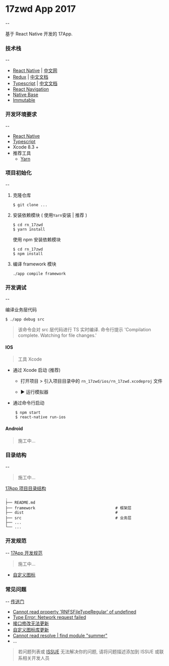 # 17zwd App 2017
--

基于 React Native 开发的 17App.


### 技术栈
--
* [React Native](http://facebook.github.io/react-native/docs/getting-started.html) | [中文网](http://reactnative.cn/)
* [Redux](https://github.com/reactjs/redux) | [中文文档](http://cn.redux.js.org/)
* [Typescript](https://www.typescriptlang.org/docs/home.html) | [中文文档](https://www.gitbook.com/book/zhongsp/typescript-handbook/details)
* [React Navigation](https://reactnavigation.org/docs/intro/)
* [Native Base](https://nativebase.io/)
* [Immutable](https://facebook.github.io/immutable-js/)



### 开发环境要求
--

* [React Native](http://facebook.github.io/react-native/docs/getting-started.html) 
* [Typescript](https://www.typescriptlang.org/docs/handbook/typescript-in-5-minutes.html)
* Xcode 8.3 +
* 推荐工具
	* [Yarn](https://yarnpkg.com/lang/en/docs/install/)

	
### 项目初始化
--

1. 克隆仓库 

	```
	$ git clone ...

	```

2. 安装依赖模块 ( 使用`Yarn`安装 | 推荐 )

	```
	$ cd rn_17zwd 
	$ yarn install           
	
	```
	使用 npm 安装依赖模块
	
	```
	$ cd rn_17zwd 
	$ npm install  
	
	```

3. 编译 framework 模块
	
	```
	./app compile framework
	```





### 开发调试
--


编译业务层代码

```
$ ./app debug src
```
	
> 该命令会对 src 层代码进行 TS 实时编译. 
> 命令行提示
> 'Compilation complete. Watching for file changes.'
	

#### IOS

> 工具 Xcode

* 通过 Xcode 启动 (推荐)

	- 打开项目 >  引入项目目录中的 `rn_17zwd/ios/rn_17zwd.xcodeproj` 文件
	
	- ▶︎ 运行模拟器 

* 通过命令行启动

	```
	 $ npm start
	 $ react-native run-ios
	```
	
#### Android

> 施工中...

### 目录结构
--
> 施工中...

[17App 项目目录结构]()

```
.
├── README.md
├── framework									# 框架层
├── dist										# 
├── src 										# 业务层
├── ...                              
└── ...   
```


### 开发规范
--
[17App 开发规范](./doc/standard.md)

> 施工中...

* [自定义图标](./doc/standard.md)


### 常见问题
--
[传送门](./doc/FAQ.md)

* [Cannot read property 'RNFSFileTypeRegular' of undefined]()
* [Type Error: Network request failed]()
* [接口修改无法更新](./doc/api.md)
* [自定义图标库更新]()
* [Cannot read resolve | find module "summer"](./doc/FAQ.md)
* ...

> 若问题列表或 [ISSUE]() 无法解决你的问题, 请将问题描述添加到 ISSUE 或联系相关开发人员